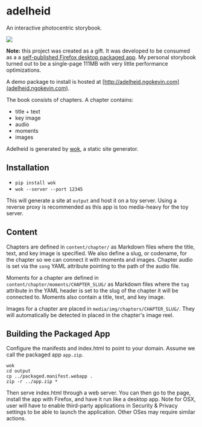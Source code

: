 adelheid
========

An interactive photocentric storybook.

![](http://i.imgur.com/q2tssEQ.gif)

**Note:** this project was created as a gift. It was developed to be consumed
as a a [self-published Firefox desktop packaged
app](https://developer.mozilla.org/Marketplace/Options/Packaged_apps). My
personal storybook turned out to be a single-page 111MB with very little
performance optimizations.

A demo package to install is hosted at
[http://adelheid.ngokevin.com](adelheid.ngokevin.com).

The book consists of chapters. A chapter contains:

- title + text
- key image
- audio
- moments
- images

Adelheid is generated by [wok](http://wok.mythmon.com), a static site
generator.

## Installation

- ```pip install wok```
- ```wok --server --port 12345```

This will generate a site at ```output``` and host it on a toy server. Using
a reverse proxy is recommended as this app is too media-heavy for the toy
server.

## Content

Chapters are defined in ```content/chapter/``` as Markdown files where the
title, text, and key image is specified. We also define a slug, or codename,
for the chapter so we can connect it with moments and images. Chapter audio
is set via the ```song``` YAML attribute pointing to the path of the audio
file.

Moments for a chapter are defined in
```content/chapter/moments/CHAPTER_SLUG/``` as Markdown files where the
```tag``` attribute in the YAML header is set to the slug of the chapter it
will be connected to. Moments also contain a title, text, and key image.

Images for a chapter are placed in ```media/img/chapters/CHAPTER_SLUG/```. They
will automatically be detected in placed in the chapter's image reel.

## Building the Packaged App

Configure the manifests and index.html to point to your domain. Assume we call
the packaged app ```app.zip```.

    wok
    cd output
    cp ../packaged.manifest.webapp .
    zip -r ../app.zip *

Then serve index.html through a web server. You can then go to the page,
install the app with Firefox, and have it run like a desktop app. Note for OSX,
user will have to enable third-party applications in Security & Privacy
settings to be able to launch the application. Other OSes may require similar
actions.
